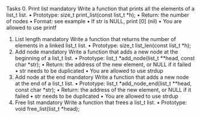 Tasks
0. Print list
mandatory
Write a function that prints all the elements of a list_t list.
•	Prototype: size_t print_list(const list_t *h);
•	Return: the number of nodes
•	Format: see example
•	If str is NULL, print [0] (nil)
•	You are allowed to use printf
1. List length
mandatory
Write a function that returns the number of elements in a linked list_t list.
•	Prototype: size_t list_len(const list_t *h);
2. Add node
mandatory
Write a function that adds a new node at the beginning of a list_t list.
•	Prototype: list_t *add_node(list_t **head, const char *str);
•	Return: the address of the new element, or NULL if it failed
•	str needs to be duplicated
•	You are allowed to use strdup
3. Add node at the end
mandatory
Write a function that adds a new node at the end of a list_t list.
•	Prototype: list_t *add_node_end(list_t **head, const char *str);
•	Return: the address of the new element, or NULL if it failed
•	str needs to be duplicated
•	You are allowed to use strdup
4. Free list
mandatory
Write a function that frees a list_t list.
•	Prototype: void free_list(list_t *head);


